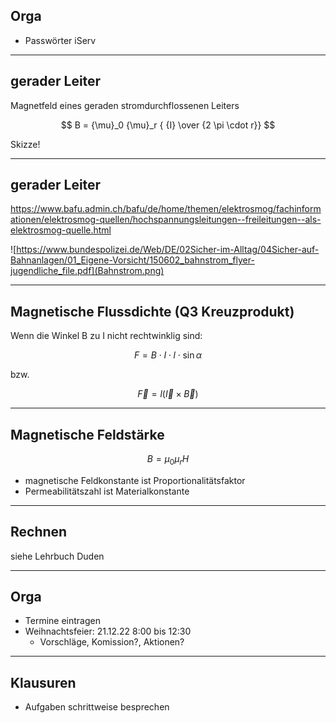 ## Orga

* Passwörter iServ

---

## gerader Leiter

Magnetfeld eines geraden stromdurchflossenen Leiters


$$
B = {\mu}_0 {\mu}_r { {I} \over {2 \pi \cdot r}}
$$

Skizze!

---

## gerader Leiter

https://www.bafu.admin.ch/bafu/de/home/themen/elektrosmog/fachinformationen/elektrosmog-quellen/hochspannungsleitungen--freileitungen--als-elektrosmog-quelle.html

![https://www.bundespolizei.de/Web/DE/02Sicher-im-Alltag/04Sicher-auf-Bahnanlagen/01_Eigene-Vorsicht/150602_bahnstrom_flyer-jugendliche_file.pdf](Bahnstrom.png)

---


## Magnetische Flussdichte (Q3 Kreuzprodukt)

Wenn die Winkel B zu I nicht rechtwinklig sind:

$$
F =  B \cdot I \cdot l \cdot \sin{\alpha}
$$

bzw.

$$
\vec{F} =  l ( \vec{I} \times \vec{B} )
$$

---

## Magnetische Feldstärke

$$
B = {\mu}_0 {\mu}_r H
$$

- magnetische Feldkonstante ist Proportionalitätsfaktor
- Permeabilitätszahl ist Materialkonstante

---

## Rechnen

siehe Lehrbuch Duden

---

## Orga

- Termine eintragen
- Weihnachtsfeier: 21.12.22 8:00 bis 12:30
  - Vorschläge, Komission?, Aktionen?


---

## Klausuren

- Aufgaben schrittweise besprechen